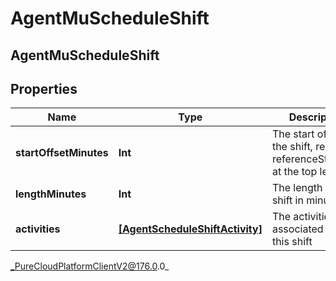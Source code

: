 # AgentMuScheduleShift

## AgentMuScheduleShift

## Properties

|Name | Type | Description | Notes|
|------------ | ------------- | ------------- | -------------|
| **startOffsetMinutes** | **Int** | The start offset of the shift, relative to referenceStartDate at the top level | |
| **lengthMinutes** | **Int** | The length of the shift in minutes | |
| **activities** | [**[AgentScheduleShiftActivity]**]([AgentScheduleShiftActivity]) | The activities associated with this shift | |



_PureCloudPlatformClientV2@176.0.0_
